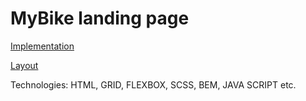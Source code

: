 # MyBike landing page

[Implementation](https://butenko108.github.io/mybike-landing/)

[Layout](https://www.figma.com/file/Ic3SlZjkATYaS7uTifZAIk/BIKE?node-id=0%3A1)

Technologies: HTML, GRID, FLEXBOX, SCSS, BEM, JAVA SCRIPT etc.
